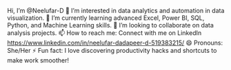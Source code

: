 Hi, I’m @Neelufar-D
👀 I’m interested in data analytics and automation in data visualization.
🌱 I’m currently learning advanced Excel, Power BI, SQL, Python, and Machine Learning skills.
💞️ I’m looking to collaborate on data analysis projects.
📫 How to reach me: Connect with me on LinkedIn https://www.linkedin.com/in/neelufar-dadapeer-d-519383215/
😄 Pronouns: She/Her
⚡ Fun fact: I love discovering productivity hacks and shortcuts to make work smoother!

<!---
Neelufar-D/Neelufar-D is a ✨ special ✨ repository because its `README.md` (this file) appears on your GitHub profile.
You can click the Preview link to take a look at your changes.
--->
